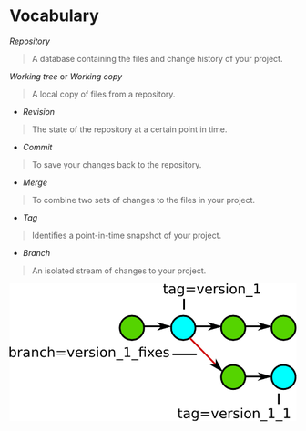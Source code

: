 Vocabulary
==========

_Repository_

>  A database containing the files and change history of your project.

*Working tree* or *Working copy*
>  A local copy of files from a repository.


- *Revision*
>  The state of the repository at a certain point in time.

- *Commit*
>  To save your changes back to the repository.

- *Merge*
>  To combine two sets of changes to the files in your project.


- *Tag*
>  Identifies a point-in-time snapshot of your project.

- *Branch*
>  An isolated stream of changes to your project.


![branchestags.png](../images/branchestags.png)
